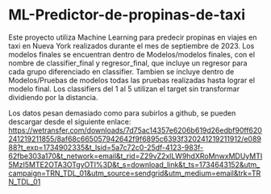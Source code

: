 # ML-Predictor-de-propinas-de-taxi
Este proyecto utiliza Machine Learning para predecir propinas en viajes en taxi en Nueva York realizados durante el mes de septiembre de 2023.
Los modelos finales se encuentran dentro de Modelos/modelos finales, con el nombre de classifier_final y regresor_final, que incluye un regresor para cada grupo diferenciado en classifier. Tambien se incluye dentro de Modelos/Pruebas de modelos todas las pruebas realizadas hasta lograr el modelo final. Los classifiers del 1 al 5 utilizan el target sin transformar dividiendo por la distancia.

Los datos pesan demasiado como para subirlos a github, se pueden descargar desde el siguiente enlace: https://wetransfer.com/downloads/7d75ac14357e6206b619d26edbf90ff620241219211855/8af68c665057942642f9f6895c6393f320241219211912/e08988?t_exp=1734902335&t_lsid=5a7c72c0-25df-4123-983f-62fbe303a170&t_network=email&t_rid=Z29vZ2xlLW9hdXRoMnwxMDUyMTI5MzI5MTE2OTA3OTgyOTI%3D&t_s=download_link&t_ts=1734643152&utm_campaign=TRN_TDL_01&utm_source=sendgrid&utm_medium=email&trk=TRN_TDL_01
